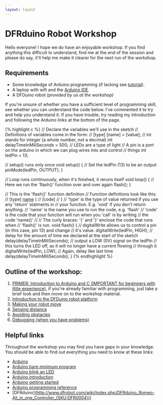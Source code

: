 ```yaml
---
layout: layout
---
```

# DFRduino Robot Workshop

Hello everyone! I hope we do have an enjoyable workshop. If you find anything
this difficult to understand, find me at the end of the session and please do
say, it'll help me make it clearer for the next run of the workshop.

## Requirements
* Some knowledge of Arduino programming (if lacking see [tutorial](intro.html)).
* A laptop with wifi and the [Arduino IDE](http://arduino.cc/en/Main/Software).
* A DFDuino robot *(provided by us at the workshop)*

If you're unsure of whether you have a sufficient level of programming skill,
see whether you can understand the code below. I've commented it to try and help
you understand it. If you have trouble, try reading my introduction and
following the Arduino links at the bottom of the page. 

{% highlight c %}
// Declare the variables we'll use in the sketch
// Definitions of variables come in the form:
// [type] [name] = [value];
// int stands for integer (a whole number, not a decimal)
int delayTimeInMiliSeconds = 500;
// LEDs are a type of light
// A pin is a port on the arduino in which we can plug wires into and control
// things
int ledPin = 13;

// setup() runs only once
void setup() {
    // Set the ledPin (13) to be an output
    pinMode(ledPin, OUTPUT);
}

// Loop runs continuously, when it's finished, it reruns itself
void loop() {
    // Here we run the 'flash()' function over and over again
    flash();
}

// This is the 'flash()' function definition
// Function definitions look like this:
// [type] [name]() {
//      [code]
// }
// 'type' is the type of value returned if you use any 'return' statments in
// your function. E.g. 'void' if you don't return anything.
// 'name' is the name you use to run the code, e.g. 'flash'
// 'code' is the code that your function will run when you 'call' is by writing
// the code 'name()'
//
// The curly braces: '{' and '}' enclose the code that runs when
// 'flash()' is run.
void flash() {
    // digitalWrite allows us to control a pin (in this case, pin 13) and change
    // it's value.
    digitalWrite(ledPin, HIGH);
    // delay for the amount of time we declared at the start of the sketch
    delay(delayTimeInMiliSeconds);
    // output a LOW (0V) signal on the ledPin
    // this turns the LED off, as it will no longer have a current flowing
    // through it
    digitalWrite(ledPin, LOW);
    // Again, delay like last time
    delay(delayTimeInMiliSeconds);
}
{% endhighlight %}

## Outline of the workshop:
1. [PRIMER: Introduction to Arduino and C (IMPORTANT for beginners with little
   experience)](intro.html), if you're already familiar with programming, just
   take a brief look and then move on to the workshop material.
2. [Introduction to the DFDuino robot platform](intro-dfduino.html)
3. [Making your robot move](moving.html)
4. [Sensing distance](sensing.html)
5. [Avoiding obstacles](avoiding.html)
6. [Debugging (when you have problems)](debugging.html)

## Helpful links
Throughout the workshop you may find you have gaps in your knowledge. You should
be able to find out everything you need to know at these links:
* [Arduino](http://www.arduino.cc/)
* [Arduino bare minimum program](http://arduino.cc/en/Tutorial/BareMinimum)
* [Arduino blink an LED](http://arduino.cc/en/Tutorial/Blink)
* [Arduino introduction](http://arduino.cc/en/Guide/Introduction) 
* [Arduino getting started](http://arduino.cc/en/Guide/HomePage)
* [Arduino programming reference](http://arduino.cc/en/Reference/HomePage)
* [DFRduino](http://www.dfrobot.com/wiki/index.php/DFRduino_Romeo-All_in_one_Controller_(SKU:DFR0004\))

